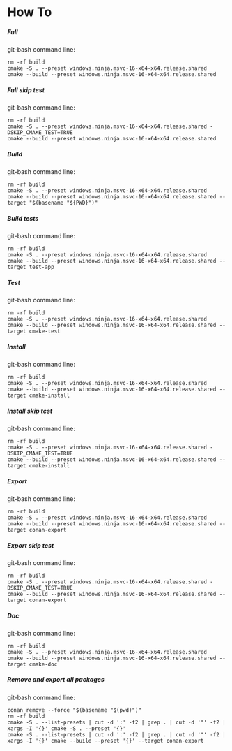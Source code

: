 # How To

##### Full

git-bash command line:
```
rm -rf build
cmake -S . --preset windows.ninja.msvc-16-x64-x64.release.shared
cmake --build --preset windows.ninja.msvc-16-x64-x64.release.shared
```

##### Full skip test

git-bash command line:
```
rm -rf build
cmake -S . --preset windows.ninja.msvc-16-x64-x64.release.shared -DSKIP_CMAKE_TEST=TRUE
cmake --build --preset windows.ninja.msvc-16-x64-x64.release.shared
```

##### Build

git-bash command line:
```
rm -rf build
cmake -S . --preset windows.ninja.msvc-16-x64-x64.release.shared
cmake --build --preset windows.ninja.msvc-16-x64-x64.release.shared --target "$(basename "${PWD}")"
```

##### Build tests

git-bash command line:
```
rm -rf build
cmake -S . --preset windows.ninja.msvc-16-x64-x64.release.shared
cmake --build --preset windows.ninja.msvc-16-x64-x64.release.shared --target test-app
```

##### Test

git-bash command line:
```
rm -rf build
cmake -S . --preset windows.ninja.msvc-16-x64-x64.release.shared
cmake --build --preset windows.ninja.msvc-16-x64-x64.release.shared --target cmake-test
```

##### Install

git-bash command line:
```
rm -rf build
cmake -S . --preset windows.ninja.msvc-16-x64-x64.release.shared
cmake --build --preset windows.ninja.msvc-16-x64-x64.release.shared --target cmake-install
```

##### Install skip test

git-bash command line:
```
rm -rf build
cmake -S . --preset windows.ninja.msvc-16-x64-x64.release.shared -DSKIP_CMAKE_TEST=TRUE
cmake --build --preset windows.ninja.msvc-16-x64-x64.release.shared --target cmake-install
```

##### Export

git-bash command line:
```
rm -rf build
cmake -S . --preset windows.ninja.msvc-16-x64-x64.release.shared
cmake --build --preset windows.ninja.msvc-16-x64-x64.release.shared --target conan-export
```

##### Export skip test

git-bash command line:
```
rm -rf build
cmake -S . --preset windows.ninja.msvc-16-x64-x64.release.shared -DSKIP_CMAKE_TEST=TRUE
cmake --build --preset windows.ninja.msvc-16-x64-x64.release.shared --target conan-export
```

##### Doc

git-bash command line:
```
rm -rf build
cmake -S . --preset windows.ninja.msvc-16-x64-x64.release.shared
cmake --build --preset windows.ninja.msvc-16-x64-x64.release.shared --target cmake-doc
```

##### Remove and export all packages

git-bash command line:
```
conan remove --force "$(basename "$(pwd)")"
rm -rf build
cmake -S . --list-presets | cut -d ':' -f2 | grep . | cut -d '"' -f2 | xargs -I '{}' cmake -S . --preset '{}'
cmake -S . --list-presets | cut -d ':' -f2 | grep . | cut -d '"' -f2 | xargs -I '{}' cmake --build --preset '{}' --target conan-export
```

